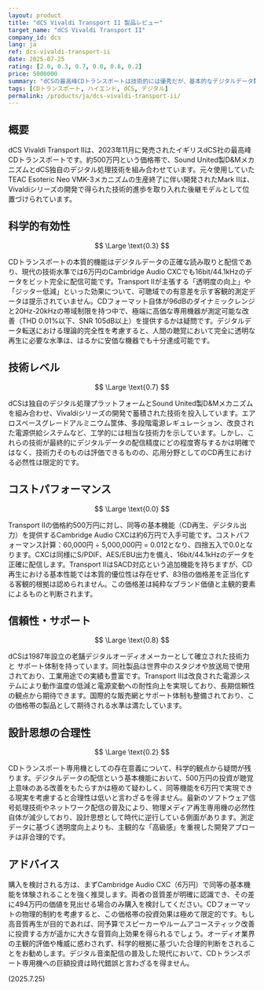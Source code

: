 ```yaml
---
layout: product
title: "dCS Vivaldi Transport II 製品レビュー"
target_name: "dCS Vivaldi Transport II"
company_id: dcs
lang: ja
ref: dcs-vivaldi-transport-ii
date: 2025-07-25
rating: [2.0, 0.3, 0.7, 0.0, 0.8, 0.2]
price: 5000000
summary: "dCSの最高峰CDトランスポートは技術的には優秀だが、基本的なデジタルデータ配信において科学的に意義のある改善を提供せず、コストパフォーマンスは極めて劣悪"
tags: [CDトランスポート, ハイエンド, dCS, デジタル]
permalink: /products/ja/dcs-vivaldi-transport-ii/
---
```


## 概要

dCS Vivaldi Transport IIは、2023年11月に発売されたイギリスdCS社の最高峰CDトランスポートです。約500万円という価格帯で、Sound United製D&MメカニズムとdCS独自のデジタル処理技術を組み合わせています。元々使用していたTEAC Esoteric Neo VMK-3メカニズムの生産終了に伴い開発されたMark IIは、Vivaldiシリーズの開発で得られた技術的進歩を取り入れた後継モデルとして位置づけられています。

## 科学的有効性

$$ \Large \text{0.3} $$

CDトランスポートの本質的機能はデジタルデータの正確な読み取りと配信であり、現代の技術水準では6万円のCambridge Audio CXCでも16bit/44.1kHzのデータをビット完全に配信可能です。Transport IIが主張する「透明度の向上」や「ジッター低減」といった効果について、可聴域での有意差を示す客観的測定データは提示されていません。CDフォーマット自体が96dBのダイナミックレンジと20Hz-20kHzの帯域制限を持つ中で、極端に高価な専用機器が測定可能な改善（THD 0.01%以下、SNR 105dB以上）を提供するかは疑問です。デジタルデータ転送における理論的完全性を考慮すると、人間の聴覚において完全に透明な再生に必要な水準は、はるかに安価な機器でも十分達成可能です。

## 技術レベル

$$ \Large \text{0.7} $$

dCSは独自のデジタル処理プラットフォームとSound United製D&Mメカニズムを組み合わせ、Vivaldiシリーズの開発で蓄積された技術を投入しています。エアロスペースグレードアルミニウム筐体、多段階電源レギュレーション、改良された電源供給システムなど、工学的には相当な技術力を示しています。しかし、これらの技術が最終的にデジタルデータの配信精度にどの程度寄与するかは明確ではなく、技術力そのものは評価できるものの、応用分野としてのCD再生における必然性は限定的です。

## コストパフォーマンス

$$ \Large \text{0.0} $$

Transport IIの価格約500万円に対し、同等の基本機能（CD再生、デジタル出力）を提供するCambridge Audio CXCは約6万円で入手可能です。コストパフォーマンス計算：60,000円 ÷ 5,000,000円 = 0.012となり、四捨五入で0.0となります。CXCは同様にS/PDIF、AES/EBU出力を備え、16bit/44.1kHzのデータを正確に配信します。Transport IIはSACD対応という追加機能を持ちますが、CD再生における基本性能では本質的優位性は存在せず、83倍の価格差を正当化する客観的根拠は認められません。この価格差は純粋なブランド価値と主観的要素によるものと判断されます。

## 信頼性・サポート

$$ \Large \text{0.8} $$

dCSは1987年設立の老舗デジタルオーディオメーカーとして確立された技術力と サポート体制を持っています。同社製品は世界中のスタジオや放送局で使用されており、工業用途での実績も豊富です。Transport IIは改良された電源システムにより動作温度の低減と電源変動への耐性向上を実現しており、長期信頼性の観点から期待できます。国際的な販売網とサポート体制も整備されており、この価格帯の製品として期待される水準は満たしています。

## 設計思想の合理性

$$ \Large \text{0.2} $$

CDトランスポート専用機としての存在意義について、科学的観点から疑問が残ります。デジタルデータの配信という基本機能において、500万円の投資が聴覚上意味のある改善をもたらすかは極めて疑わしく、同等機能を6万円で実現できる現実を考慮すると合理性は低いと言わざるを得ません。最新のソフトウェア信号処理技術やネットワーク配信の普及により、物理メディア再生専用機の必然性自体が減少しており、設計思想として時代に逆行している側面があります。測定データに基づく透明度向上よりも、主観的な「高級感」を重視した開発アプローチは非合理的です。

## アドバイス

購入を検討される方は、まずCambridge Audio CXC（6万円）で同等の基本機能を体験されることを強く推奨します。両者の音質差が明確に認識でき、その差に494万円の価値を見出せる場合のみ購入を検討してください。CDフォーマットの物理的制約を考慮すると、この価格帯の投資効果は極めて限定的です。もし高音質再生が目的であれば、同予算でスピーカーやルームアコースティック改善に投資する方が遥かに大きな音質向上効果を得られるでしょう。オーディオ業界の主観的評価や権威に惑わされず、科学的根拠に基づいた合理的判断をされることをお勧めします。デジタル音楽配信の普及した現代において、CDトランスポート専用機への巨額投資は時代錯誤と言わざるを得ません。

(2025.7.25)